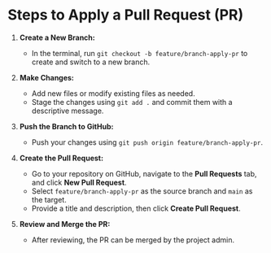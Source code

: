 # Steps to Apply a Pull Request (PR)

1. **Create a New Branch:**
   - In the terminal, run `git checkout -b feature/branch-apply-pr` to create and switch to a new branch.

2. **Make Changes:**
   - Add new files or modify existing files as needed.
   - Stage the changes using `git add .` and commit them with a descriptive message.

3. **Push the Branch to GitHub:**
   - Push your changes using `git push origin feature/branch-apply-pr`.

4. **Create the Pull Request:**
   - Go to your repository on GitHub, navigate to the **Pull Requests** tab, and click **New Pull Request**.
   - Select `feature/branch-apply-pr` as the source branch and `main` as the target.
   - Provide a title and description, then click **Create Pull Request**.

5. **Review and Merge the PR:**
   - After reviewing, the PR can be merged by the project admin.
